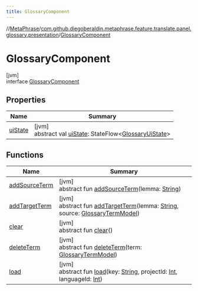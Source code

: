 ```yaml
---
title: GlossaryComponent
---
```

//[MetaPhrase](../../../index.html)/[com.github.diegoberaldin.metaphrase.feature.translate.panel.glossary.presentation](../index.html)/[GlossaryComponent](index.html)



# GlossaryComponent



[jvm]\
interface [GlossaryComponent](index.html)



## Properties


| Name | Summary |
|---|---|
| [uiState](ui-state.html) | [jvm]<br>abstract val [uiState](ui-state.html): StateFlow&lt;[GlossaryUiState](../-glossary-ui-state/index.html)&gt; |


## Functions


| Name | Summary |
|---|---|
| [addSourceTerm](add-source-term.html) | [jvm]<br>abstract fun [addSourceTerm](add-source-term.html)(lemma: [String](https://kotlinlang.org/api/latest/jvm/stdlib/kotlin/-string/index.html)) |
| [addTargetTerm](add-target-term.html) | [jvm]<br>abstract fun [addTargetTerm](add-target-term.html)(lemma: [String](https://kotlinlang.org/api/latest/jvm/stdlib/kotlin/-string/index.html), source: [GlossaryTermModel](../../com.github.diegoberaldin.metaphrase.domain.glossary.data/-glossary-term-model/index.html)) |
| [clear](clear.html) | [jvm]<br>abstract fun [clear](clear.html)() |
| [deleteTerm](delete-term.html) | [jvm]<br>abstract fun [deleteTerm](delete-term.html)(term: [GlossaryTermModel](../../com.github.diegoberaldin.metaphrase.domain.glossary.data/-glossary-term-model/index.html)) |
| [load](load.html) | [jvm]<br>abstract fun [load](load.html)(key: [String](https://kotlinlang.org/api/latest/jvm/stdlib/kotlin/-string/index.html), projectId: [Int](https://kotlinlang.org/api/latest/jvm/stdlib/kotlin/-int/index.html), languageId: [Int](https://kotlinlang.org/api/latest/jvm/stdlib/kotlin/-int/index.html)) |

